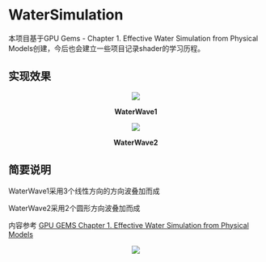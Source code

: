 # WaterSimulation
本项目基于GPU Gems - Chapter 1. Effective Water Simulation from Physical Models创建，今后也会建立一些项目记录shader的学习历程。

## 实现效果
<p align="center"><img src="https://github.com/frankhjwx/WaterSimulation/blob/master/media/WaterWave.gif"></p>

<p align="center"><b>WaterWave1</b></p>

<p align="center"><img src="https://github.com/frankhjwx/WaterSimulation/blob/master/media/WaterWave2.gif"></p>

<p align="center"><b>WaterWave2</b></p>

## 简要说明
WaterWave1采用3个线性方向的方向波叠加而成

WaterWave2采用2个圆形方向波叠加而成

内容参考
[GPU GEMS Chapter 1. Effective Water Simulation from Physical Models](https://developer.nvidia.com/gpugems/GPUGems/gpugems_ch01.html)

<p align="center"><img src="https://developer.nvidia.com/sites/all/modules/custom/gpugems/books/GPUGems/elementLinks/fig01-04.jpg"></p>
